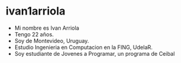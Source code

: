 # ivan1arriola
* Mi nombre es Ivan Arriola
* Tengo 22 años. 
* Soy de Montevideo, Uruguay.
* Estudio Ingenieria en Computacion en la FING, UdelaR.
* Soy estudiante de Jovenes a Programar, un programa de Ceibal

